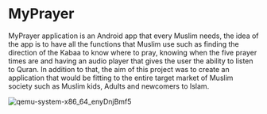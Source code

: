 # MyPrayer
MyPrayer application is an Android app that every Muslim needs, the idea of the app is to have all the functions that Muslim use such as finding the direction of the Kabaa to know where to pray, knowing when the five prayer times are and having an audio player that gives the user the ability to listen to Quran. In addition to that, the aim of this project was to create an application that would be fitting to the entire target market of Muslim society such as Muslim kids, Adults and newcomers to Islam.

![qemu-system-x86_64_enyDnjBmf5](https://github.com/Fahad-exe/MyPrayer/assets/72553922/b4a3ab59-4395-4afe-bca5-81784fea801d)
